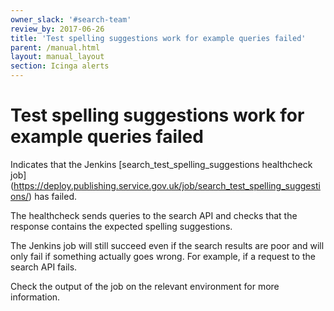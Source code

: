 ```yaml
---
owner_slack: '#search-team'
review_by: 2017-06-26
title: 'Test spelling suggestions work for example queries failed'
parent: /manual.html
layout: manual_layout
section: Icinga alerts
---
```


# Test spelling suggestions work for example queries failed

Indicates that the Jenkins [search_test_spelling_suggestions healthcheck job]
(https://deploy.publishing.service.gov.uk/job/search_test_spelling_suggestions/)
has failed.

The healthcheck sends queries to the search API and checks that the response
contains the expected spelling suggestions.

The Jenkins job will still succeed even if the search results are poor and will
only fail if something actually goes wrong. For example, if a request to the
search API fails.

Check the output of the job on the relevant environment for more information.
